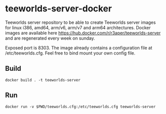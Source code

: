 # teeworlds-server-docker

Teeworlds server repository to be able to create Teeworlds server images for linux i386, amd64, arm/v6, arm/v7 and arm64 architectures.
Docker images are available here https://hub.docker.com/r/r3aper/teeworlds-server and are regenerated every week on sunday.

Exposed port is 8303. The image already contains a configuration file at /etc/teeworlds.cfg. Feel free to bind mount your own config file.

## Build

```
docker build . -t teeworlds-server
```

## Run
```
docker run -v $PWD/teeworlds.cfg:/etc/teeworlds.cfg teeworlds-server
```
